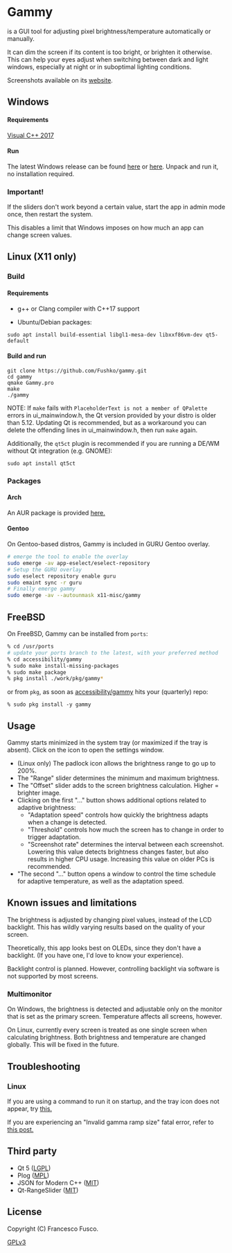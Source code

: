 ﻿# Gammy
is a GUI tool for adjusting pixel brightness/temperature automatically or manually.

It can dim the screen if its content is too bright, or brighten it otherwise. This can help your eyes adjust when switching between dark and light windows, especially at night or in suboptimal lighting conditions.

Screenshots available on its [website](https://getgammy.com).

## Windows
#### Requirements
[Visual C++ 2017](https://aka.ms/vs/16/release/vc_redist.x64.exe)

#### Run
The latest Windows release can be found [here](https://getgammy.com/downloads.html) or [here](https://github.com/Fushko/gammy/releases).
Unpack and run it, no installation required.

### Important!
If the sliders don't work beyond a certain value, start the app in admin mode once, then restart the system. 

This disables a limit that Windows imposes on how much an app can change screen values.

## Linux (X11 only)
### Build
#### Requirements
- g++ or Clang compiler with C++17 support

- Ubuntu/Debian packages:
```
sudo apt install build-essential libgl1-mesa-dev libxxf86vm-dev qt5-default
```
#### Build and run
```
git clone https://github.com/Fushko/gammy.git
cd gammy
qmake Gammy.pro
make
./gammy
```
NOTE: If `make` fails with ```PlaceholderText is not a member of QPalette``` errors in ui_mainwindow.h, the Qt version provided by your distro is older than 5.12.
Updating Qt is recommended, but as a workaround you can delete the offending lines in ui_mainwindow.h, then run `make` again.

Additionally, the `qt5ct` plugin is recommended if you are running a DE/WM without Qt integration (e.g. GNOME):

```
sudo apt install qt5ct
```

### Packages

#### Arch
An AUR package is provided [here.](https://aur.archlinux.org/packages/gammy-git/)

#### Gentoo

On Gentoo-based distros, Gammy is included in GURU Gentoo overlay.
```bash
# emerge the tool to enable the overlay
sudo emerge -av app-eselect/eselect-repository
# Setup the GURU overlay
sudo eselect repository enable guru
sudo emaint sync -r guru
# Finally emerge gammy
sudo emerge -av --autounmask x11-misc/gammy
```

## FreeBSD

On FreeBSD, Gammy can be installed from `ports`:

```sh
% cd /usr/ports
# update your ports branch to the latest, with your preferred method
% cd accessibility/gammy
% sudo make install-missing-packages
% sudo make package
% pkg install ./work/pkg/gammy*
```

or from `pkg`, as soon as [accessibility/gammy](https://www.freshports.org/accessibility/gammy) hits your (quarterly) repo:

```
% sudo pkg install -y gammy
```

## Usage
Gammy starts minimized in the system tray (or maximized if the tray is absent). Click on the icon to open the settings window.

-  (Linux only) The padlock icon allows the brightness range to go up to 200%.
- The "Range" slider determines the minimum and maximum brightness.
- The "Offset" slider adds to the screen brightness calculation. Higher = brighter image.
- Clicking on the first "..." button shows additional options related to adaptive brightness:
  - "Adaptation speed" controls how quickly the brightness adapts when a change is detected.
  - "Threshold" controls how much the screen has to change in order to trigger adaptation.
  - "Screenshot rate" determines the interval between each screenshot. Lowering this value detects brightness changes faster, but also results in higher CPU usage. Increasing this value on older PCs is recommended.
- "The second "..." button opens a window to control the time schedule for adaptive temperature, as well as the adaptation speed.

## Known issues and limitations
The brightness is adjusted by changing pixel values, instead of the LCD backlight. This has wildly varying results based on the quality of your screen.

Theoretically, this app looks best on OLEDs, since they don't have a backlight. (If you have one, I'd love to know your experience).

Backlight control is planned. However, controlling backlight via software is not supported by most screens.
### Multimonitor
On Windows, the brightness is detected and adjustable only on the monitor that is set as the primary screen. Temperature affects all screens, however.

On Linux, currently every screen is treated as one single screen when calculating brightness. Both brightness and temperature are changed globally. This will be fixed in the future.

## Troubleshooting
### Linux
If you are using a command to run it on startup, and the tray icon does not appear, try [this.](https://github.com/Fushko/gammy/issues/57#issuecomment-751358770)

If you are experiencing an "Invalid gamma ramp size" fatal error, refer to [this post.](https://github.com/Fushko/gammy/issues/20#issuecomment-584473270)

## Third party
- Qt 5 ([LGPL](https://doc.qt.io/qt-5/lgpl.html))
- Plog ([MPL](https://github.com/SergiusTheBest/plog/blob/master/LICENSE))
- JSON for Modern C++ ([MIT](https://github.com/nlohmann/json/blob/develop/LICENSE.MIT))
- Qt-RangeSlider ([MIT](https://github.com/ThisIsClark/Qt-RangeSlider/blob/master/LICENSE))

## License
Copyright (C) Francesco Fusco.

[GPLv3](https://github.com/Fushko/gammy/blob/master/LICENSE)

